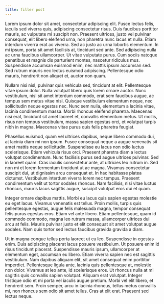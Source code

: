 ```yaml
---
title: filler post
---
```


Lorem ipsum dolor sit amet, consectetur adipiscing elit. Fusce lectus felis, iaculis sed viverra quis, adipiscing consectetur risus. Duis faucibus porttitor mauris, ac vulputate mi suscipit non. Praesent ultrices, justo vel pulvinar consequat, elit libero eleifend urna, non pharetra nunc lacus et nulla. Etiam interdum viverra erat ac viverra. Sed ac justo ac urna lobortis elementum. In mi ipsum, porta sit amet facilisis at, tincidunt sed ante. Sed adipiscing nulla ac urna faucibus ullamcorper. Ut vitae vulputate purus. Cum sociis natoque penatibus et magnis dis parturient montes, nascetur ridiculus mus. Suspendisse accumsan euismod enim, nec mattis ipsum accumsan sed. Sed rutrum mauris nec lectus euismod adipiscing. Pellentesque odio mauris, hendrerit non aliquet et, auctor non quam.

Nullam nisi nisl, pulvinar quis vehicula sed, tincidunt at elit. Pellentesque vitae ipsum dolor. Nulla volutpat libero quis lorem ornare auctor. Nunc vestibulum, nisl sit amet interdum commodo, erat sem faucibus augue, ac tempus sem metus vitae nisl. Quisque vestibulum elementum neque, nec sollicitudin neque egestas nec. Nunc sem nulla, elementum a lacinia vitae, lacinia condimentum massa. Morbi rhoncus eleifend pharetra. Maecenas nisi erat, tincidunt sit amet laoreet et, convallis elementum metus. Ut mollis, risus non tempus vestibulum, massa sapien egestas orci, et volutpat turpis nibh in magna. Maecenas vitae purus quis felis pharetra feugiat.

Phasellus euismod, quam vel ultrices dapibus, neque libero commodo dui, at lacinia diam mi non ipsum. Fusce consequat neque a augue venenatis sit amet mattis neque sollicitudin. Suspendisse eu lacus non odio luctus scelerisque. Etiam vehicula risus orci. Praesent pharetra diam a lectus volutpat condimentum. Nunc facilisis purus sed augue ultrices pulvinar. Sed in laoreet quam. Cras iaculis consectetur ante, at ultricies leo rutrum in. Sed non mi et lorem fermentum tincidunt ut ac magna. Vivamus consectetur suscipit dui, ut dignissim arcu consequat et. In hac habitasse platea dictumst. Vestibulum interdum viverra lorem nec tempus. Praesent condimentum velit ut tortor sodales rhoncus. Nam facilisis, nisi vitae luctus rhoncus, mauris lacus sagittis augue, suscipit volutpat eros dui et quam.

Integer ornare dapibus mattis. Morbi eu lacus quis sapien egestas molestie eu eget lacus. Vivamus venenatis est tellus. Proin mollis, turpis quis pellentesque egestas, augue felis malesuada magna, tempor consequat felis purus egestas eros. Etiam vel ante libero. Etiam pellentesque, quam id commodo commodo, magna leo rutrum massa, ullamcorper ultrices dui arcu at felis. Mauris pulvinar justo et elit consequat sit amet volutpat augue sodales. Nam quis tortor sed lectus faucibus gravida gravida a diam.

Ut in magna congue tellus porta laoreet ut eu leo. Suspendisse in egestas enim. Duis adipiscing placerat lacus posuere vestibulum. Ut posuere enim id risus tincidunt placerat. Suspendisse mauris ipsum, ullamcorper at elementum eget, accumsan eu libero. Etiam viverra sapien nec est sagittis vestibulum. Nam dapibus aliquam elit, sit amet consequat enim porttitor imperdiet. Pellentesque ligula ante, lacinia quis pellentesque at, molestie non dolor. Vivamus at leo ante, id scelerisque eros. Ut rhoncus nulla at mi sagittis quis convallis sapien volutpat. Aliquam erat volutpat. Integer tristique odio et mi porta vel iaculis augue pretium. Morbi vel elit libero, et hendrerit sem. Proin semper, arcu in lacinia rhoncus, tellus metus convallis mi, non rhoncus sem odio sit amet tellus. Cras at elit erat. Praesent sed lectus neque.
